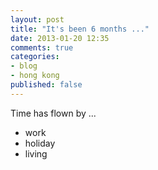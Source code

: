 ```yaml
---
layout: post
title: "It's been 6 months ..."
date: 2013-01-20 12:35
comments: true
categories:
- blog
- hong kong
published: false
---
```


 Time has flown by ...

<!-- more -->

 - work
 - holiday
 - living
